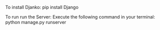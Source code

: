 To install Djanko:
pip install Django

To run run the Server: Execute the following command in your terminal:
python manage.py runserver



